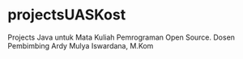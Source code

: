 # projectsUASKost
Projects Java untuk Mata Kuliah Pemrograman Open Source. Dosen Pembimbing Ardy Mulya Iswardana, M.Kom
